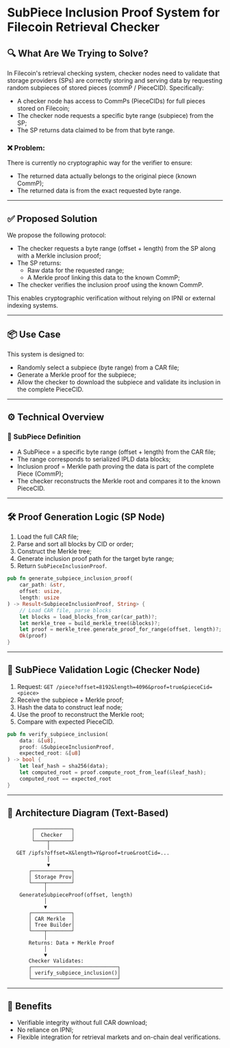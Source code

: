 
# SubPiece Inclusion Proof System for Filecoin Retrieval Checker

## 🔍 What Are We Trying to Solve?

In Filecoin's retrieval checking system, checker nodes need to validate that storage providers (SPs) are correctly storing and serving data by requesting random subpieces of stored pieces (commP / PieceCID). Specifically:

- A checker node has access to CommPs (PieceCIDs) for full pieces stored on Filecoin;
- The checker node requests a specific byte range (subpiece) from the SP;
- The SP returns data claimed to be from that byte range.

### ❌ Problem:
There is currently no cryptographic way for the verifier to ensure:
- The returned data actually belongs to the original piece (known CommP);
- The returned data is from the exact requested byte range.

---

## ✅ Proposed Solution

We propose the following protocol:
- The checker requests a byte range (offset + length) from the SP along with a Merkle inclusion proof;
- The SP returns:
  - Raw data for the requested range;
  - A Merkle proof linking this data to the known CommP;
- The checker verifies the inclusion proof using the known CommP.

This enables cryptographic verification without relying on IPNI or external indexing systems.

---

## 📦 Use Case

This system is designed to:
- Randomly select a subpiece (byte range) from a CAR file;
- Generate a Merkle proof for the subpiece;
- Allow the checker to download the subpiece and validate its inclusion in the complete PieceCID.

---

## ⚙️ Technical Overview

### 📘 SubPiece Definition
- A SubPiece = a specific byte range (offset + length) from the CAR file;
- The range corresponds to serialized IPLD data blocks;
- Inclusion proof = Merkle path proving the data is part of the complete Piece (CommP);
- The checker reconstructs the Merkle root and compares it to the known PieceCID.

---

## 🛠️ Proof Generation Logic (SP Node)

1. Load the full CAR file;
2. Parse and sort all blocks by CID or order;
3. Construct the Merkle tree;
4. Generate inclusion proof path for the target byte range;
5. Return `SubPieceInclusionProof`.

```rust
pub fn generate_subpiece_inclusion_proof(
    car_path: &str,
    offset: usize,
    length: usize
) -> Result<SubpieceInclusionProof, String> {
    // Load CAR file, parse blocks
    let blocks = load_blocks_from_car(car_path)?;
    let merkle_tree = build_merkle_tree(&blocks)?;
    let proof = merkle_tree.generate_proof_for_range(offset, length)?;
    Ok(proof)
}
```

---

## 🔎 SubPiece Validation Logic (Checker Node)

1. Request: `GET /piece?offset=8192&length=4096&proof=true&pieceCid=<piece>`
2. Receive the subpiece + Merkle proof;
3. Hash the data to construct leaf node;
4. Use the proof to reconstruct the Merkle root;
5. Compare with expected PieceCID.

```rust
pub fn verify_subpiece_inclusion(
    data: &[u8],
    proof: &SubpieceInclusionProof,
    expected_root: &[u8]
) -> bool {
    let leaf_hash = sha256(data);
    let computed_root = proof.compute_root_from_leaf(&leaf_hash);
    computed_root == expected_root
}
```

---

## 🧱 Architecture Diagram (Text-Based)

```text
        ┌────────────┐
        │  Checker   │
        └────┬───────┘
             │
   GET /ipfs?offset=X&length=Y&proof=true&rootCid=...
             │
             ▼
       ┌─────────────┐
       │ Storage Prov│
       └────┬────────┘
            │
    GenerateSubpieceProof(offset, length)
            │
            ▼
       ┌─────────────┐
       │ CAR Merkle  │
       │ Tree Builder│
       └────┬────────┘
            │
       Returns: Data + Merkle Proof
            │
            ▼
       Checker Validates:
       ┌────────────────────────────┐
       │ verify_subpiece_inclusion()│
       └────────────────────────────┘
```

---

## 📌 Benefits
- Verifiable integrity without full CAR download;
- No reliance on IPNI;
- Flexible integration for retrieval markets and on-chain deal verifications.
